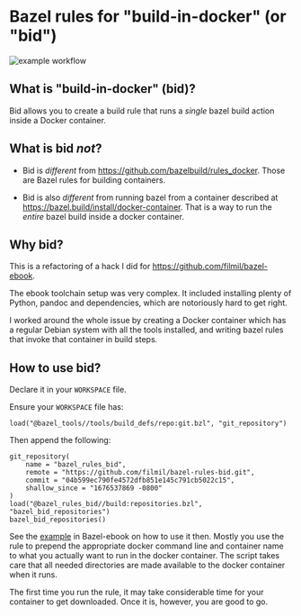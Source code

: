 # Bazel rules for "build-in-docker" (or "bid")

![example workflow](https://github.com/filmil/bazel-rules-bid/actions/workflows/build.yml/badge.svg)


## What is "build-in-docker" (bid)?

Bid allows you to create a build rule that runs a *single* bazel build action inside a
Docker container.

## What is bid *not*?

* Bid is *different* from https://github.com/bazelbuild/rules_docker. Those are
Bazel rules for building containers.

* Bid is also *different* from running bazel from a container described at
https://bazel.build/install/docker-container. That is a way to run the *entire* bazel
build inside a docker container.


## Why bid?

This is a refactoring of a hack I did for https://github.com/filmil/bazel-ebook.

The ebook toolchain setup was very complex. It included installing plenty of
Python, pandoc and dependencies, which are notoriously hard to get right.

I worked around the whole issue by creating a Docker container which has a
regular Debian system with all the tools installed, and writing bazel rules that
invoke that container in build steps.


## How to use bid?

Declare it in your `WORKSPACE` file.

Ensure your `WORKSPACE` file has:

```
load("@bazel_tools//tools/build_defs/repo:git.bzl", "git_repository")
```

Then append the following:

```
git_repository(
    name = "bazel_rules_bid",
    remote = "https://github.com/filmil/bazel-rules-bid.git",
    commit = "04b599ec790fe4572dfb851e145c791cb5022c15",
    shallow_since = "1676537869 -0800"
)
load("@bazel_rules_bid//build:repositories.bzl", "bazel_bid_repositories")
bazel_bid_repositories()
```

See the [example][ex] in Bazel-ebook on how to use it then.
Mostly you use the rule to prepend the appropriate docker command
line and container name to what you actually want to run in the
docker container.  The script takes care that all needed
directories are made available to the docker container when it
runs.

The first time you run the rule, it may take considerable time
for your container to get downloaded. Once it is, however, you
are good to go.

[ex]: https://github.com/filmil/bazel-ebook/blob/main/build/rules.bzl#L27
